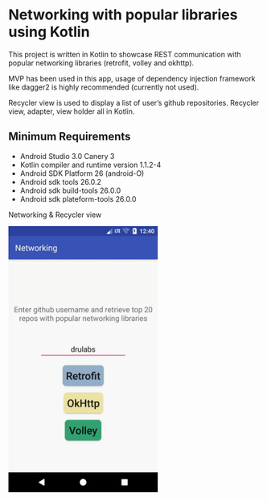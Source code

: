 # Networking with popular libraries using Kotlin

This project is written in Kotlin to showcase REST communication with popular networking libraries (retrofit, volley and okhttp).

MVP has been used in this app, usage of dependency injection framework like dagger2 is highly recommended (currently not used).

Recycler view is used to display a list of user’s github repositories. Recycler view, adapter, view holder all in Kotlin.


## Minimum Requirements

 * Android Studio 3.0 Canery 3
 * Kotlin compiler and runtime version 1.1.2-4
 * Android SDK Platform 26 (android-O)
 * Android sdk tools 26.0.2
 * Android sdk build-tools 26.0.0
 * Android sdk plateform-tools 26.0.0
 
Networking & Recycler view

<img src="../gifs/networking_with_kotlin_003.gif" width="59%">
